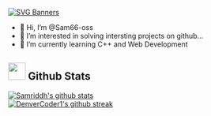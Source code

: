 [![SVG Banners](https://svg-banners.vercel.app/api?type=luminance&text1=I%20am%20Samriddh,A%20programmer🌻&width=400&height=200)](https://github.com/Akshay090/svg-banners)
- 👋 Hi, I’m @Sam66-oss
- 👀 I’m interested in solving intersting projects on github...
- 🌱 I’m currently learning C++ and Web Development 

<!---
Sam66-oss/Sam66-oss is a ✨ special ✨ repository because its `README.md` (this file) appears on your GitHub profile.
You can click the Preview link to take a look at your changes.
--->
 ## <img src="https://media.giphy.com/media/iY8CRBdQXODJSCERIr/giphy.gif" width="35"><b> Github Stats </b>
 [![Samriddh's github stats](https://github-readme-stats.vercel.app/api?username=Sam66-oss&show_icons=true&count_private=true&theme=blue-green)](https://github.com/Sam66-oss)<br>
 [![DenverCoder1's github streak](https://github-readme-streak-stats.herokuapp.com/?user=Sam66-oss&theme=blue-green)](https://github.com/Sam66-oss)
